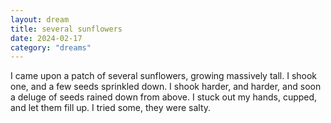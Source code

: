 ```yaml
---
layout: dream
title: several sunflowers
date: 2024-02-17
category: "dreams"
---
```


I came upon a patch of several sunflowers, growing massively tall. I shook one, and a few seeds sprinkled down. I shook harder, and harder, and soon a deluge of seeds rained down from above. I stuck out my hands, cupped, and let them fill up. I tried some, they were salty.